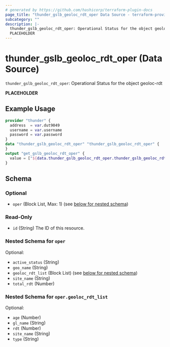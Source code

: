 ```yaml
---
# generated by https://github.com/hashicorp/terraform-plugin-docs
page_title: "thunder_gslb_geoloc_rdt_oper Data Source - terraform-provider-thunder"
subcategory: ""
description: |-
  thunder_gslb_geoloc_rdt_oper: Operational Status for the object geoloc-rdt
  PLACEHOLDER
---
```


# thunder_gslb_geoloc_rdt_oper (Data Source)

`thunder_gslb_geoloc_rdt_oper`: Operational Status for the object geoloc-rdt

__PLACEHOLDER__

## Example Usage

```terraform
provider "thunder" {
  address  = var.dut9049
  username = var.username
  password = var.password
}
data "thunder_gslb_geoloc_rdt_oper" "thunder_gslb_geoloc_rdt_oper" {
}
output "get_gslb_geoloc_rdt_oper" {
  value = ["${data.thunder_gslb_geoloc_rdt_oper.thunder_gslb_geoloc_rdt_oper}"]
}
```

<!-- schema generated by tfplugindocs -->
## Schema

### Optional

- `oper` (Block List, Max: 1) (see [below for nested schema](#nestedblock--oper))

### Read-Only

- `id` (String) The ID of this resource.

<a id="nestedblock--oper"></a>
### Nested Schema for `oper`

Optional:

- `active_status` (String)
- `geo_name` (String)
- `geoloc_rdt_list` (Block List) (see [below for nested schema](#nestedblock--oper--geoloc_rdt_list))
- `site_name` (String)
- `total_rdt` (Number)

<a id="nestedblock--oper--geoloc_rdt_list"></a>
### Nested Schema for `oper.geoloc_rdt_list`

Optional:

- `age` (Number)
- `gl_name` (String)
- `rdt` (Number)
- `site_name` (String)
- `type` (String)


